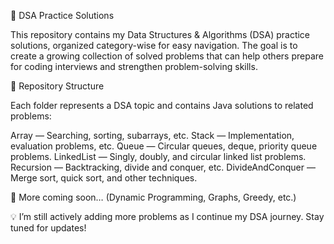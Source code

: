 🧩 DSA Practice Solutions

This repository contains my Data Structures & Algorithms (DSA) practice solutions, organized category-wise for easy navigation.
The goal is to create a growing collection of solved problems that can help others prepare for coding interviews and strengthen problem-solving skills.

📂 Repository Structure

Each folder represents a DSA topic and contains Java solutions to related problems:

Array — Searching, sorting, subarrays, etc.
Stack — Implementation, evaluation problems, etc.
Queue — Circular queues, deque, priority queue problems.
LinkedList — Singly, doubly, and circular linked list problems.
Recursion — Backtracking, divide and conquer, etc.
DivideAndConquer — Merge sort, quick sort, and other techniques.

🔄 More coming soon… (Dynamic Programming, Graphs, Greedy, etc.)

💡 I’m still actively adding more problems as I continue my DSA journey. Stay tuned for updates!
